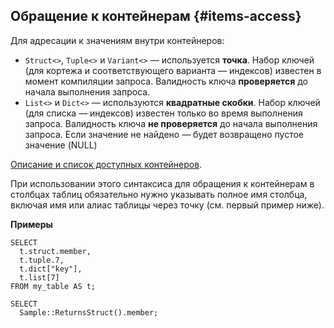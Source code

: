 ## Обращение к контейнерам {#items-access}

Для адресации к значениям внутри контейнеров:

* `Struct<>`, `Tuple<>` и `Variant<>` — используется **точка**. Набор ключей (для кортежа и соответствующего варианта — индексов) известен в момент компиляции запроса. Валидность ключа **проверяется** до начала выполнения запроса.
* `List<>` и `Dict<>` — используются **квадратные скобки**. Набор ключей (для списка — индексов) известен только во время выполнения запроса. Валидность ключа **не проверяется** до начала выполнения запроса. Если значение не найдено — будет возвращено пустое значение (NULL)

[Описание и список доступных контейнеров](../../../types/containers.md).

При использовании этого синтаксиса для обращения к контейнерам в столбцах таблиц обязательно нужно указывать полное имя столбца, включая имя или алиас таблицы через точку (см. первый пример ниже).

**Примеры**

``` yql
SELECT
  t.struct.member,
  t.tuple.7,
  t.dict["key"],
  t.list[7]
FROM my_table AS t;
```

``` yql
SELECT
  Sample::ReturnsStruct().member;
```